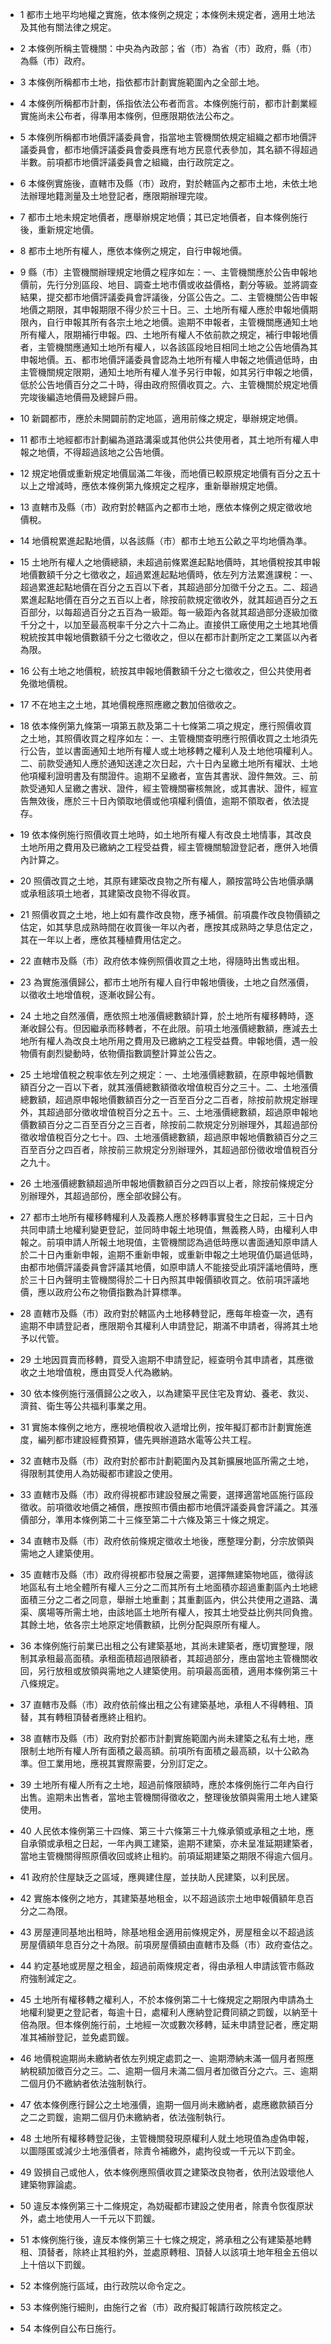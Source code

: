 * 1 都市土地平均地權之實施，依本條例之規定；本條例未規定者，適用土地法及其他有關法律之規定。

* 2 本條例所稱主管機關：中央為內政部；省（市）為省（市）政府，縣（市）為縣（市）政府。

* 3 本條例所稱都市土地，指依都市計劃實施範圍內之全部土地。

* 4 本條例所稱都市計劃，係指依法公布者而言。本條例施行前，都市計劃業經實施尚未公布者，得準用本條例，但應限期依法公布之。

* 5 本條例所稱都市地價評議委員會，指當地主管機關依規定組織之都市地價評議委員會，都市地價評議委員會委員應有地方民意代表參加，其名額不得超過半數。前項都市地價評議委員會之組織，由行政院定之。

* 6 本條例實施後，直轄市及縣（市）政府，對於轄區內之都市土地，未依土地法辦理地籍測量及土地登記者，應限期辦理完竣。

* 7 都市土地未規定地價者，應舉辦規定地價；其已定地價者，自本條例施行後，重新規定地價。

* 8 都市土地所有權人，應依本條例之規定，自行申報地價。

* 9 縣（市）主管機關辦理規定地價之程序如左：一、主管機關應於公告申報地價前，先行分別區段、地目、調查土地市價或收益價格，劃分等級。並將調查結果，提交都市地價評議委員會評議後，分區公告之。二、主管機關公告申報地價之期限，其申報期限不得少於三十日。三、土地所有權人應於申報地價期限內，自行申報其所有各宗土地之地價。逾期不申報者，主管機關應通知土地所有權人，限期補行申報。四、土地所有權人不依前款之規定，補行申報地價者，主管機關應通知土地所有權人，以各該區段地目相同土地之公告地價為其申報地價。五、都市地價評議委員會認為土地所有權人申報之地價過低時，由主管機關規定限期，通知土地所有權人准予另行申報，如其另行申報之地價，低於公告地價百分之二十時，得由政府照價收買之。六、主管機關於規定地價完竣後編造地價冊及總歸戶冊。

* 10 新闢都市，應於未開闢前酌定地區，適用前條之規定，舉辦規定地價。

* 11 都市土地經都市計劃編為道路溝渠或其他供公共使用者，其土地所有權人申報之地價，不得超過該地之公告地價。

* 12 規定地價或重新規定地價屆滿二年後，而地價已較原規定地價有百分之五十以上之增減時，應依本條例第九條規定之程序，重新舉辦規定地價。

* 13 直轄市及縣（市）政府對於轄區內之都市土地，應依本條例之規定徵收地價稅。

* 14 地價稅累進起點地價，以各該縣（市）都市土地五公畝之平均地價為準。

* 15 土地所有權人之地價總額，未超過前條累進起點地價時，其地價稅按其申報地價數額千分之七徵收之，超過累進起點地價時，依左列方法累進課稅：一、超過累進起點地價在百分之五百以下者，其超過部分加徵千分之五。二、超過累進起點地價在百分之五百以上者，除按前款規定徵收外，就其超過百分之五百部分，以每超過百分之五百為一級距。每一級距內各就其超過部分逐級加徵千分之十，以加至最高稅率千分之六十二為止。直接供工廠使用之土地其地價稅統按其申報地價數額千分之七徵收之，但以在都市計劃所定之工業區以內者為限。

* 16 公有土地之地價稅，統按其申報地價數額千分之七徵收之，但公共使用者免徵地價稅。

* 17 不在地主之土地，其地價稅應照應繳之數加倍徵收之。

* 18 依本條例第九條第一項第五款及第二十七條第二項之規定，應行照價收買之土地，其照價收買之程序如左：一、主管機關查明應行照價收買之土地須先行公告，並以書面通知土地所有權人或土地移轉之權利人及土地他項權利人。二、前款受通知人應於通知送達之次日起，六十日內呈繳土地所有權狀、土地他項權利證明書及有關證件。逾期不呈繳者，宣告其書狀、證件無效。三、前款受通知人呈繳之書狀、證件，經主管機關審核無訛，或其書狀、證件，經宣告無效後，應於三十日內領取地價或他項權利價值，逾期不領取者，依法提存。

* 19 依本條例施行照價收買土地時，如土地所有權人有改良土地情事，其改良土地所用之費用及已繳納之工程受益費，經主管機關驗證登記者，應併入地價內計算之。

* 20 照價改買之土地，其原有建築改良物之所有權人，願按當時公告地價承購或承租該項土地者，其建築改良物不得收買。

* 21 照價收買之土地，地上如有農作改良物，應予補償。前項農作改良物價額之估定，如其孳息成熟時間在收買後一年以內者，應按其成熟時之孳息估定之，其在一年以上者，應依其種植費用估定之。

* 22 直轄市及縣（市）政府依本條例照價收買之土地，得隨時出售或出租。

* 23 為實施漲價歸公，都市土地所有權人自行申報地價後，土地之自然漲價，以徵收土地增值稅，逐漸收歸公有。

* 24 土地之自然漲價，應依照土地漲價總數額計算，於土地所有權移轉時，逐漸收歸公有。但因繼承而移轉者，不在此限。前項土地漲價總數額，應減去土地所有權人為改良土地所用之費用及已繳納之工程受益費。申報地價，遇一般物價有劇烈變動時，依物價指數調整計算並公告之。

* 25 土地增值稅之稅率依左列之規定：一、土地漲價總數額，在原申報地價數額百分之一百以下者，就其漲價總數額徵收增值稅百分之三十。二、土地漲價總數額，超過原申報地價數額百分之一百至百分之二百者，除按前款規定辦理外，其超過部分徵收增值稅百分之五十。三、土地漲價總數額，超過原申報地價數額百分之二百至百分之三百者，除按前二款規定分別辦理外，其超過部份徵收增值稅百分之七十。四、土地漲價總數額，超過原申報地價數額百分之三百至百分之四百者，除按前三款規定分別辦理外，其超過部份徵收增值稅百分之九十。

* 26 土地漲價總數額超過所申報地價數額百分之四百以上者，除按前條規定分別辦理外，其超過部份，應全部收歸公有。

* 27 都市土地所有權移轉權利人及義務人應於移轉事實發生之日起，三十日內共同申請土地權利變更登記，並同時申報土地現值，無義務人時，由權利人申報之。前項申請人所報土地現值，主管機關認為過低時應以書面通知原申請人於二十日內重新申報，逾期不重新申報，或重新申報之土地現值仍屬過低時，由都市地價評議委員會評議其地價，如原申請人不能接受此項評議地價時，應於三十日內聲明主管機關得於二十日內照其申報價額收買之。依前項評議地價，應以政府公布之物價指數為計算標準。

* 28 直轄市及縣（市）政府對於轄區內土地移轉登記，應每年檢查一次，遇有逾期不申請登記者，應限期令其權利人申請登記，期滿不申請者，得將其土地予以代管。

* 29 土地因買賣而移轉，買受入逾期不申請登記，經查明令其申請者，其應徵收之土地增值稅，應由買受人代為繳納。

* 30 依本條例施行漲價歸公之收入，以為建築平民住宅及育幼、養老、救災、濟貧、衛生等公共福利事業之用。

* 31 實施本條例之地方，應視地價稅收入遞增比例，按年擬訂都市計劃實施進度，編列都市建設經費預算，儘先興辦道路水電等公共工程。

* 32 直轄市及縣（市）政府對於都市計劃範圍內及其新擴展地區所需之土地，得限制其使用人為妨礙都市建設之使用。

* 33 直轄市及縣（市）政府得視都市建設發展之需要，選擇適當地區施行區段徵收。前項徵收地價之補償，應按照市價由都市地價評議委員會評議之。其漲價部分，準用本條例第二十三條至第二十六條及第三十條之規定。

* 34 直轄市及縣（市）政府依前條規定徵收土地後，應整理分劃，分宗放領與需地之人建築使用。

* 35 直轄市及縣（市）政府得視都市發展之需要，選擇無建築物地區，徵得該地區私有土地全體所有權人三分之二而其所有土地面積亦超過重劃區內土地總面積三分之二者之同意，舉辦土地重劃；其重劃區內，供公共使用之道路、溝渠、廣場等所需土地，由該地區土地所有權人，按其土地受益比例共同負擔。其餘土地，依各宗土地原定地價數額，比例分配與原所有權人。

* 36 本條例施行前業已出租之公有建築基地，其尚未建築者，應切實整理，限制其承租最高面積。承租面積超過限額者，其超過部分，應由當地主管機關收回，另行放租或放領與需地之人建築使用。前項最高面積，適用本條例第三十八條規定。

* 37 直轄市及縣（市）政府依前條出租之公有建築基地，承租人不得轉租、頂替，其有轉租頂替者應終止租約。

* 38 直轄市及縣（市）政府對於都市計劃實施範圍內尚未建築之私有土地，應限制土地所有權人所有面積之最高額。前項所有面積之最高額，以十公畝為準。但工業用地，應視其實際需要，分別訂定之。

* 39 土地所有權人所有之土地，超過前條限額時，應於本條例施行二年內自行出售。逾期未出售者，當地主管機關得徵收之，整理後放領與需用土地人建築使用。

* 40 人民依本條例第三十四條、第三十六條第三十九條承領或承租之土地，應自承領或承租之日起，一年內興工建築，逾期不建築，亦未呈准延期建築者，當地主管機關得照原價收回或終止租約。前項延期建築之期限不得逾六個月。

* 41 政府於住屋缺乏之區域，應興建住屋，並扶助人民建築，以利民居。

* 42 實施本條例之地方，其建築基地租金，以不超過該宗土地申報價額年息百分之二為限。

* 43 房屋連同基地出租時，除基地租金適用前條規定外，房屋租金以不超過該房屋價額年息百分之十為限。前項房屋價額由直轄市及縣（市）政府查估之。

* 44 約定基地或房屋之租金，超過前兩條規定者，得由承租人申請該管市縣政府強制減定之。

* 45 土地所有權移轉之權利人，不於本條例第二十七條規定之期限內申請為土地權利變更之登記者，每逾十日，處權利人應納登記費同額之罰鍰，以納至十倍為限。但本條例施行前，土地經一次或數次移轉，延未申請登記者，應定期准其補辦登記，並免處罰鍰。

* 46 地價稅逾期尚未繳納者依左列規定處罰之一、逾期滯納未滿一個月者照應納稅額加徵百分之三。二、逾期一個月未滿二個月者加徵百分之六。三、逾期二個月仍不繳納者依法強制執行。

* 47 依本條例應行歸公之土地漲價，逾期一個月尚未繳納者，處應繳款額百分之二之罰鍰，逾期二個月仍未繳納者，依法強制執行。

* 48 土地所有權移轉登記後，主管機關發現原權利人就土地現值為虛偽申報，以圖隱匿或減少土地漲價者，除責令補繳外，處拘役或一千元以下罰金。

* 49 毀損自己或他人，依本條例應照價收買之建築改良物者，依刑法毀壞他人建築物罪論處。

* 50 違反本條例第三十二條規定，為妨礙都市建設之使用者，除責令恢復原狀外，處土地使用人一千元以下罰鍰。

* 51 本條例施行後，違反本條例第三十七條之規定，將承租之公有建築基地轉租、頂替者，除終止其租約外，並處原轉租、頂替人以該項土地年租金五倍以上十倍以下罰鍰。

* 52 本條例施行區域，由行政院以命令定之。

* 53 本條例施行細則，由施行之省（市）政府擬訂報請行政院核定之。

* 54 本條例自公布日施行。

